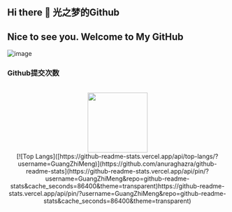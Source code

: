 ## Hi there 👋 光之梦的Github
**Nice to see you.**
**Welcome to My GitHub**
---

![image](https://user-images.githubusercontent.com/84832795/212478754-bb2b6468-c2ef-486b-ae8b-a79a0faf715d.png)
<br/>

### Github提交次数
<br/>

<div align="center"> <img height="137px" src="https://github-readme-stats.vercel.app/api?username=GuangZhiMeng&show_icons=true&hide=contribs,prs&cache_seconds=86400&theme=react" /> </div>

<div align="center">[![Top Langs]([https://github-readme-stats.vercel.app/api/top-langs/?username=GuangZhiMeng)](https://github.com/anuraghazra/github-readme-stats](https://github-readme-stats.vercel.app/api/pin/?username=GuangZhiMeng&repo=github-readme-stats&cache_seconds=86400&theme=transparent)https://github-readme-stats.vercel.app/api/pin/?username=GuangZhiMeng&repo=github-readme-stats&cache_seconds=86400&theme=transparent)</div>

